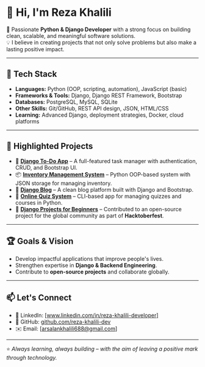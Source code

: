 # 👋 Hi, I'm Reza Khalili  

🚀 Passionate **Python & Django Developer** with a strong focus on building clean, scalable, and meaningful software solutions.  
💡 I believe in creating projects that not only solve problems but also make a lasting positive impact.  

---

## 🔧 Tech Stack
- **Languages:** Python (OOP, scripting, automation), JavaScript (basic)  
- **Frameworks & Tools:** Django, Django REST Framework, Bootstrap  
- **Databases:** PostgreSQL, MySQL, SQLite  
- **Other Skills:** Git/GitHub, REST API design, JSON, HTML/CSS  
- **Learning:** Advanced Django, deployment strategies, Docker, cloud platforms  

---

## 📌 Highlighted Projects
- 📝 [**Django To-Do App**](https://github.com/reza-khalili-dev/django-todo) – A full-featured task manager with authentication, CRUD, and Bootstrap UI.  
- 📦 [**Inventory Management System**](https://github.com/reza-khalili-dev/inventory-management-system) – Python OOP-based system with JSON storage for managing inventory.  
- 📰 [**Django Blog**](https://github.com/reza-khalili-dev/django-blog) – A clean blog platform built with Django and Bootstrap.  
- 🎯 [**Online Quiz System**](https://github.com/reza-khalili-dev/online-quiz-system) – CLI-based app for managing quizzes and courses in Python.  
- 🤝 [**Django Projects for Beginners**](https://github.com/reza-khalili-dev/Django-Projects-for-beginners) – Contributed to an open-source project for the global community as part of **Hacktoberfest**.  
 

---

## 🏆 Goals & Vision
- Develop impactful applications that improve people's lives.  
- Strengthen expertise in **Django & Backend Engineering**.  
- Contribute to **open-source projects** and collaborate globally.  


---

## 📫 Let's Connect
- 💼 LinkedIn: [www.linkedin.com/in/reza-khalili-developer]  
- 🐙 GitHub: [github.com/reza-khalili-dev](https://github.com/reza-khalili-dev)  
- ✉️ Email: [arsalankhalili688@gmail.com]  

---
⭐️ *Always learning, always building – with the aim of leaving a positive mark through technology.*
